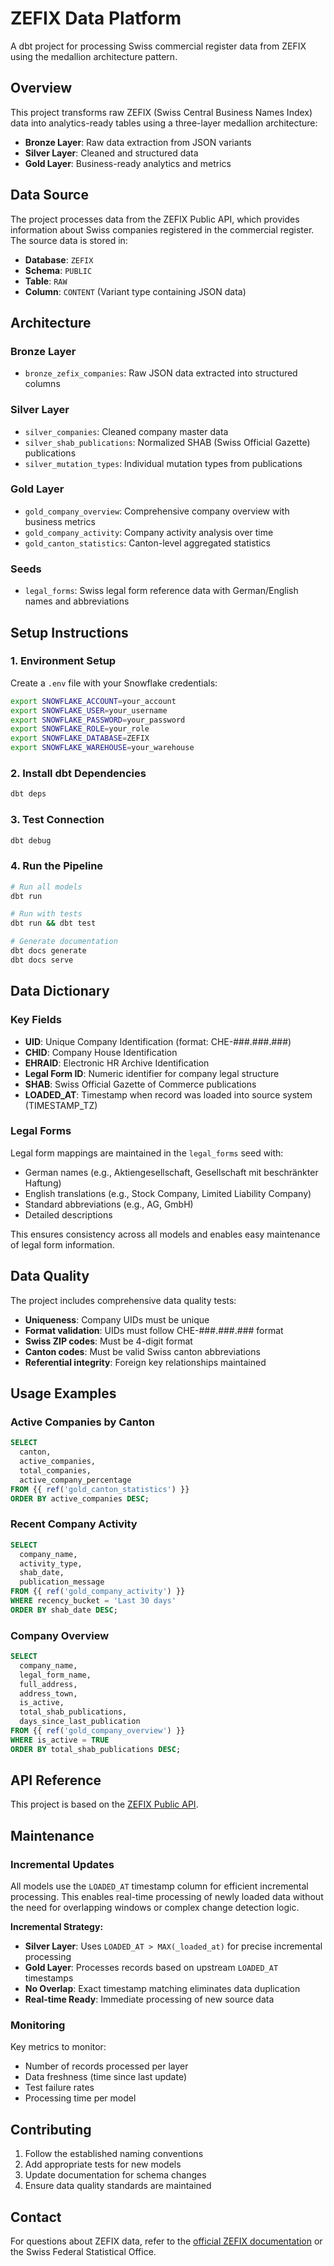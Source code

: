 # ZEFIX Data Platform

A dbt project for processing Swiss commercial register data from ZEFIX using the medallion architecture pattern.

## Overview

This project transforms raw ZEFIX (Swiss Central Business Names Index) data into analytics-ready tables using a three-layer medallion architecture:

- **Bronze Layer**: Raw data extraction from JSON variants
- **Silver Layer**: Cleaned and structured data
- **Gold Layer**: Business-ready analytics and metrics

## Data Source

The project processes data from the ZEFIX Public API, which provides information about Swiss companies registered in the commercial register. The source data is stored in:

- **Database**: `ZEFIX`
- **Schema**: `PUBLIC`
- **Table**: `RAW`
- **Column**: `CONTENT` (Variant type containing JSON data)

## Architecture

### Bronze Layer
- `bronze_zefix_companies`: Raw JSON data extracted into structured columns

### Silver Layer
- `silver_companies`: Cleaned company master data
- `silver_shab_publications`: Normalized SHAB (Swiss Official Gazette) publications
- `silver_mutation_types`: Individual mutation types from publications

### Gold Layer
- `gold_company_overview`: Comprehensive company overview with business metrics
- `gold_company_activity`: Company activity analysis over time
- `gold_canton_statistics`: Canton-level aggregated statistics

### Seeds
- `legal_forms`: Swiss legal form reference data with German/English names and abbreviations

## Setup Instructions

### 1. Environment Setup

Create a `.env` file with your Snowflake credentials:

```bash
export SNOWFLAKE_ACCOUNT=your_account
export SNOWFLAKE_USER=your_username
export SNOWFLAKE_PASSWORD=your_password
export SNOWFLAKE_ROLE=your_role
export SNOWFLAKE_DATABASE=ZEFIX
export SNOWFLAKE_WAREHOUSE=your_warehouse
```

### 2. Install dbt Dependencies

```bash
dbt deps
```

### 3. Test Connection

```bash
dbt debug
```

### 4. Run the Pipeline

```bash
# Run all models
dbt run

# Run with tests
dbt run && dbt test

# Generate documentation
dbt docs generate
dbt docs serve
```

## Data Dictionary

### Key Fields

- **UID**: Unique Company Identification (format: CHE-###.###.###)
- **CHID**: Company House Identification
- **EHRAID**: Electronic HR Archive Identification
- **Legal Form ID**: Numeric identifier for company legal structure
- **SHAB**: Swiss Official Gazette of Commerce publications
- **LOADED_AT**: Timestamp when record was loaded into source system (TIMESTAMP_TZ)

### Legal Forms

Legal form mappings are maintained in the `legal_forms` seed with:
- German names (e.g., Aktiengesellschaft, Gesellschaft mit beschränkter Haftung)
- English translations (e.g., Stock Company, Limited Liability Company)
- Standard abbreviations (e.g., AG, GmbH)
- Detailed descriptions

This ensures consistency across all models and enables easy maintenance of legal form information.

## Data Quality

The project includes comprehensive data quality tests:

- **Uniqueness**: Company UIDs must be unique
- **Format validation**: UIDs must follow CHE-###.###.### format
- **Swiss ZIP codes**: Must be 4-digit format
- **Canton codes**: Must be valid Swiss canton abbreviations
- **Referential integrity**: Foreign key relationships maintained

## Usage Examples

### Active Companies by Canton
```sql
SELECT 
  canton,
  active_companies,
  total_companies,
  active_company_percentage
FROM {{ ref('gold_canton_statistics') }}
ORDER BY active_companies DESC;
```

### Recent Company Activity
```sql
SELECT 
  company_name,
  activity_type,
  shab_date,
  publication_message
FROM {{ ref('gold_company_activity') }}
WHERE recency_bucket = 'Last 30 days'
ORDER BY shab_date DESC;
```

### Company Overview
```sql
SELECT 
  company_name,
  legal_form_name,
  full_address,
  address_town,
  is_active,
  total_shab_publications,
  days_since_last_publication
FROM {{ ref('gold_company_overview') }}
WHERE is_active = TRUE
ORDER BY total_shab_publications DESC;
```

## API Reference

This project is based on the [ZEFIX Public API](https://www.zefix.admin.ch/ZefixPublicREST/swagger-ui/index.html#/Company/search).

## Maintenance

### Incremental Updates

All models use the `LOADED_AT` timestamp column for efficient incremental processing. This enables real-time processing of newly loaded data without the need for overlapping windows or complex change detection logic.

**Incremental Strategy:**
- **Silver Layer**: Uses `LOADED_AT > MAX(_loaded_at)` for precise incremental processing
- **Gold Layer**: Processes records based on upstream `LOADED_AT` timestamps
- **No Overlap**: Exact timestamp matching eliminates data duplication
- **Real-time Ready**: Immediate processing of new source data

### Monitoring

Key metrics to monitor:
- Number of records processed per layer
- Data freshness (time since last update)
- Test failure rates
- Processing time per model

## Contributing

1. Follow the established naming conventions
2. Add appropriate tests for new models
3. Update documentation for schema changes
4. Ensure data quality standards are maintained

## Contact

For questions about ZEFIX data, refer to the [official ZEFIX documentation](https://www.zefix.admin.ch/) or the Swiss Federal Statistical Office. 
